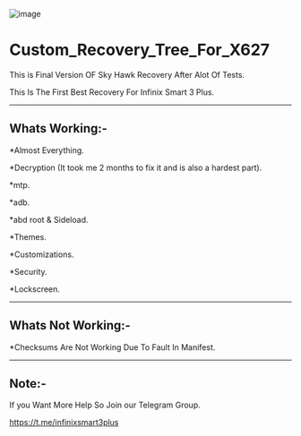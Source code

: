 ![image](https://user-images.githubusercontent.com/78879680/147422555-c100b20c-a484-43ce-aca4-37d32ce4a4f4.png)


# Custom_Recovery_Tree_For_X627

This is Final Version OF Sky Hawk Recovery After Alot Of Tests.

This Is The First Best Recovery For Infinix Smart 3 Plus.

--------------------------
Whats Working:-
---------------------------
*Almost Everything.

*Decryption (It took me 2 months to fix it and is also a hardest part).

*mtp.

*adb.

*abd root & Sideload.

*Themes.

*Customizations.

*Security.

*Lockscreen.

--------------------------------
Whats Not Working:-
--------------------------------

*Checksums Are Not Working Due To Fault In Manifest.

------------------
Note:-
-----------------
If you Want More Help So Join our Telegram Group.

https://t.me/infinixsmart3plus
